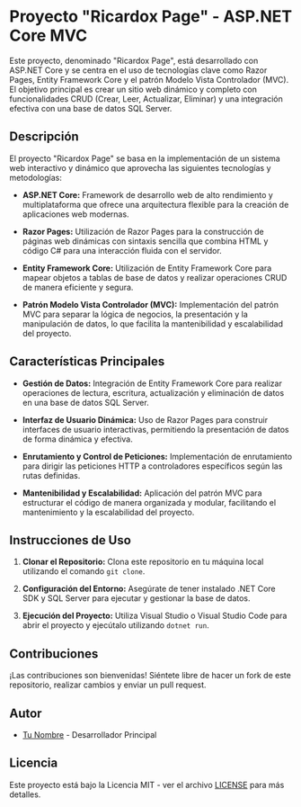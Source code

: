 # Proyecto "Ricardox Page" - ASP.NET Core MVC

Este proyecto, denominado "Ricardox Page", está desarrollado con ASP.NET Core y se centra en el uso de tecnologías clave como Razor Pages, Entity Framework Core y el patrón Modelo Vista Controlador (MVC). El objetivo principal es crear un sitio web dinámico y completo con funcionalidades CRUD (Crear, Leer, Actualizar, Eliminar) y una integración efectiva con una base de datos SQL Server.

## Descripción

El proyecto "Ricardox Page" se basa en la implementación de un sistema web interactivo y dinámico que aprovecha las siguientes tecnologías y metodologías:

- **ASP.NET Core:** Framework de desarrollo web de alto rendimiento y multiplataforma que ofrece una arquitectura flexible para la creación de aplicaciones web modernas.

- **Razor Pages:** Utilización de Razor Pages para la construcción de páginas web dinámicas con sintaxis sencilla que combina HTML y código C# para una interacción fluida con el servidor.

- **Entity Framework Core:** Utilización de Entity Framework Core para mapear objetos a tablas de base de datos y realizar operaciones CRUD de manera eficiente y segura.

- **Patrón Modelo Vista Controlador (MVC):** Implementación del patrón MVC para separar la lógica de negocios, la presentación y la manipulación de datos, lo que facilita la mantenibilidad y escalabilidad del proyecto.

## Características Principales

- **Gestión de Datos:** Integración de Entity Framework Core para realizar operaciones de lectura, escritura, actualización y eliminación de datos en una base de datos SQL Server.

- **Interfaz de Usuario Dinámica:** Uso de Razor Pages para construir interfaces de usuario interactivas, permitiendo la presentación de datos de forma dinámica y efectiva.

- **Enrutamiento y Control de Peticiones:** Implementación de enrutamiento para dirigir las peticiones HTTP a controladores específicos según las rutas definidas.

- **Mantenibilidad y Escalabilidad:** Aplicación del patrón MVC para estructurar el código de manera organizada y modular, facilitando el mantenimiento y la escalabilidad del proyecto.

## Instrucciones de Uso

1. **Clonar el Repositorio:** Clona este repositorio en tu máquina local utilizando el comando `git clone`.

2. **Configuración del Entorno:** Asegúrate de tener instalado .NET Core SDK y SQL Server para ejecutar y gestionar la base de datos.

3. **Ejecución del Proyecto:** Utiliza Visual Studio o Visual Studio Code para abrir el proyecto y ejecútalo utilizando `dotnet run`.

## Contribuciones

¡Las contribuciones son bienvenidas! Siéntete libre de hacer un fork de este repositorio, realizar cambios y enviar un pull request.

## Autor

- [Tu Nombre](enlace-a-tu-perfil) - Desarrollador Principal

## Licencia

Este proyecto está bajo la Licencia MIT - ver el archivo [LICENSE](LICENSE) para más detalles.
